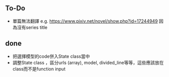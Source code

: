 ## To-Do

- 單篇無法翻譯 e.g. https://www.pixiv.net/novel/show.php?id=17244949 因為沒有series title

## done

- 把選擇模型的code併入State class當中
- 調整State class ，區分urls (array), model, divided_line等等，這些應該放在class而不是function input